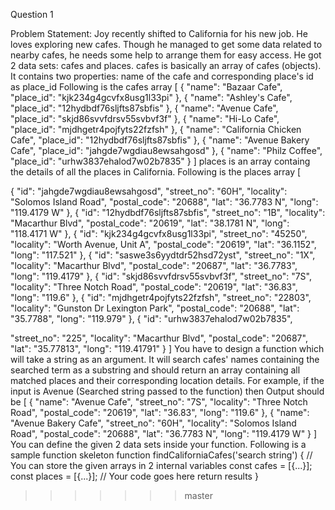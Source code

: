 
Question 1

Problem Statement: Joy recently shifted to California for his new job. He
loves exploring new cafes. Though he managed to get some data related
to nearby cafes, he needs some help to arrange them for easy access.
He got 2 data sets: cafes and places.
cafes is basically an array of cafes (objects). It contains two properties:
name of the cafe and corresponding place's id as place_id
Following is the cafes array
[
{
"name": "Bazaar Cafe",
"place_id": "kjk234g4gcvfx8usg1l33pi"
}, {
"name": "Ashley's Cafe",
"place_id": "12hydbdf76sljfts87sbfis"
}, {
"name": "Avenue Cafe",
"place_id": "skjd86svvfdrsv55svbvf3f"
}, {
"name": "Hi-Lo Cafe",
"place_id": "mjdhgetr4pojfyts22fzfsh"
}, {
"name": "California Chicken Cafe",
"place_id": "12hydbdf76sljfts87sbfis"
}, {
"name": "Avenue Bakery Cafe",
"place_id": "jahgde7wgdiau8ewsahgosd"
}, {
"name": "Philz Coffee",
"place_id": "urhw3837ehalod7w02b7835"
}
]
places is an array containg the details of all the places in California.
Following is the places array
[

{
"id": "jahgde7wgdiau8ewsahgosd",
"street_no": "60H",
"locality": "Solomos Island Road",
"postal_code": "20688",
"lat": "36.7783 N",
"long": "119.4179 W"
}, {
"id": "12hydbdf76sljfts87sbfis",
"street_no": "1B",
"locality": "Macarthur Blvd",
"postal_code": "20619",
"lat": "38.1781 N",
"long": "118.4171 W"
}, {
"id": "kjk234g4gcvfx8usg1l33pi",
"street_no": "45250",
"locality": "Worth Avenue, Unit A",
"postal_code": "20619",
"lat": "36.1152",
"long": "117.521"
}, {
"id": "saswe3s6yydtdr52hsd72yst",
"street_no": "1X",
"locality": "Macarthur Blvd",
"postal_code": "20687",
"lat": "36.7783",
"long": "119.4179"
}, {
"id": "skjd86svvfdrsv55svbvf3f",
"street_no": "7S",
"locality": "Three Notch Road",
"postal_code": "20619",
"lat": "36.83",
"long": "119.6"
}, {
"id": "mjdhgetr4pojfyts22fzfsh",
"street_no": "22803",
"locality": "Gunston Dr Lexington Park",
"postal_code": "20688",
"lat": "35.7788",
"long": "119.979"
}, {
"id": "urhw3837ehalod7w02b7835",

"street_no": "225",
"locality": "Macarthur Blvd",
"postal_code": "20687",
"lat": "35.77813",
"long": "119.41791"
}
]
You have to design a function which will take a string as an argument. It
will search cafes' names containing the searched term as a substring and
should return an array containing all matched places and their
corresponding location details.
For example, if the input is Avenue (Searched string passed to the
function) then Output should be
[
{
"name": "Avenue Cafe",
"street_no": "7S",
"locality": "Three Notch Road",
"postal_code": "20619",
"lat": "36.83",
"long": "119.6"
}, {
"name": "Avenue Bakery Cafe",
"street_no": "60H",
"locality": "Solomos Island Road",
"postal_code": "20688",
"lat": "36.7783 N",
"long": "119.4179 W"
}
]
You can define the given 2 data sets inside your function. Following is a
sample function skeleton
function findCaliforniaCafes('search string') {
// You can store the given arrays in 2 internal variables
const cafes = [{...}];
const places = [{...}];
// Your code goes here
return results
}
>>>>>>> master
